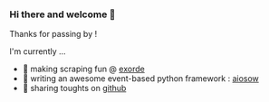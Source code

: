 ### Hi there and welcome 👋

Thanks for passing by ! 

I'm currently ...
- 🔭 making scraping fun @ [exorde](https://exorde.io/)
- 🌱 writing an awesome event-based python framework : [aiosow](https://exorde-labs.github.io/aiosow/aiosow.html)
- 💬 sharing toughts on [github](https://github.com/6r17/6r17/issues)

<!--
**6r17/6r17** is a ✨ _special_ ✨ repository because its `README.md` (this file) appears on your GitHub profile.

Here are some ideas to get you started:

- 🔭 I’m currently working on ...
- 🌱 I’m currently learning ...
- 👯 I’m looking to collaborate on ...
- 🤔 I’m looking for help with ...
- 💬 Ask me about ...
- 📫 How to reach me: ...
- 😄 Pronouns: ...
- ⚡ Fun fact: ...
-->
